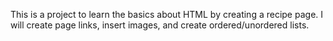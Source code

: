 This is a project to learn the basics about HTML by creating a recipe page. I will create page links, insert images, and create ordered/unordered lists.
